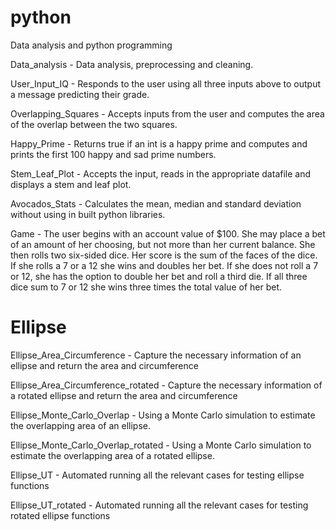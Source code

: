 # python
Data analysis and python programming

Data_analysis - Data analysis, preprocessing and cleaning.

User_Input_IQ - Responds to the user using all three inputs above to output a message predicting their grade.

Overlapping_Squares - Accepts inputs from the user and computes the area of the overlap between the two squares.

Happy_Prime - Returns true if an int is a happy prime and computes and prints the first 100 happy and sad prime numbers.

Stem_Leaf_Plot - Accepts the input, reads in the appropriate datafile and displays a stem and leaf plot.

Avocados_Stats - Calculates the mean, median and standard deviation without using in built python libraries.

Game - The user begins with an account value of $100. She may place a bet of an amount of her choosing, but not more than her current balance. She then rolls two six-sided dice. Her score is the sum of the faces of the dice. If she rolls a 7 or a 12 she wins and doubles her bet. If she does not roll a 7 or 12, she has the option to double her bet and roll a third die. If all three dice sum to 7 or 12 she wins three times the total value of her bet.

# Ellipse
Ellipse_Area_Circumference - Capture the necessary information of an ellipse and return the area and circumference

Ellipse_Area_Circumference_rotated - Capture the necessary information of a rotated ellipse and return the area and circumference

Ellipse_Monte_Carlo_Overlap - Using a Monte Carlo simulation to estimate the overlapping area of an ellipse.

Ellipse_Monte_Carlo_Overlap_rotated - Using a Monte Carlo simulation to estimate the overlapping area of a rotated ellipse.

Ellipse_UT - Automated running all the relevant cases for testing ellipse functions

Ellipse_UT_rotated - Automated running all the relevant cases for testing rotated ellipse functions
